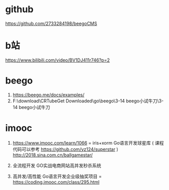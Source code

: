 
# github

https://github.com/2733284198/beegoCMS

# b站

https://www.bilibili.com/video/BV1DJ411r746?p=2

# beego

1. https://beego.me/docs/examples/
2. F:\download\CRTubeGet Downloaded\go\beego\3-14 beego小试牛刀\3-14 beego小试牛刀

# imooc

1. https://www.imooc.com/learn/1066 = iris+xorm Go语言开发球星库
(  课程代码可以参考 https://github.com/yz124/superstar )
http://2018.sina.com.cn/ballgamestar/

2. 全流程开发 GO实战电商网站高并发秒杀系统
3. 高并发/高性能 Go语言开发企业级抽奖项目 = https://coding.imooc.com/class/295.html